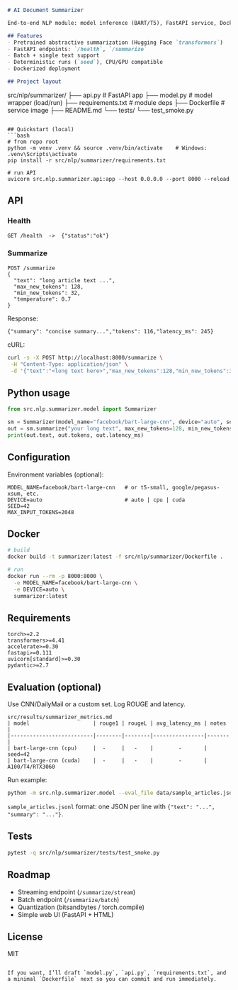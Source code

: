 ```markdown
# AI Document Summarizer

End-to-end NLP module: model inference (BART/T5), FastAPI service, Docker packaging, and basic evaluation.

## Features
- Pretrained abstractive summarization (Hugging Face `transformers`)
- FastAPI endpoints: `/health`, `/summarize`
- Batch + single text support
- Deterministic runs (`seed`), CPU/GPU compatible
- Dockerized deployment

## Project layout
```

src/nlp/summarizer/
├── api.py                # FastAPI app
├── model.py              # model wrapper (load/run)
├── requirements.txt      # module deps
├── Dockerfile            # service image
├── README.md
└── tests/
└── test_smoke.py

````

## Quickstart (local)
```bash
# from repo root
python -m venv .venv && source .venv/bin/activate    # Windows: .venv\Scripts\activate
pip install -r src/nlp/summarizer/requirements.txt

# run API
uvicorn src.nlp.summarizer.api:app --host 0.0.0.0 --port 8000 --reload
````

## API

### Health

```
GET /health  ->  {"status":"ok"}
```

### Summarize

```
POST /summarize
{
  "text": "long article text ...",
  "max_new_tokens": 128,
  "min_new_tokens": 32,
  "temperature": 0.7
}
```

Response:

```
{"summary": "concise summary...","tokens": 116,"latency_ms": 245}
```

cURL:

```bash
curl -s -X POST http://localhost:8000/summarize \
 -H "Content-Type: application/json" \
 -d '{"text":"<long text here>","max_new_tokens":128,"min_new_tokens":32}'
```

## Python usage

```python
from src.nlp.summarizer.model import Summarizer

sm = Summarizer(model_name="facebook/bart-large-cnn", device="auto", seed=42)
out = sm.summarize("your long text", max_new_tokens=128, min_new_tokens=32)
print(out.text, out.tokens, out.latency_ms)
```

## Configuration

Environment variables (optional):

```
MODEL_NAME=facebook/bart-large-cnn   # or t5-small, google/pegasus-xsum, etc.
DEVICE=auto                          # auto | cpu | cuda
SEED=42
MAX_INPUT_TOKENS=2048
```

## Docker

```bash
# build
docker build -t summarizer:latest -f src/nlp/summarizer/Dockerfile .

# run
docker run --rm -p 8000:8000 \
  -e MODEL_NAME=facebook/bart-large-cnn \
  -e DEVICE=auto \
  summarizer:latest
```

## Requirements

```
torch>=2.2
transformers>=4.41
accelerate>=0.30
fastapi>=0.111
uvicorn[standard]>=0.30
pydantic>=2.7
```

## Evaluation (optional)

Use CNN/DailyMail or a custom set. Log ROUGE and latency.

```
src/results/summarizer_metrics.md
| model                    | rouge1 | rougeL | avg_latency_ms | notes |
|--------------------------|--------|--------|----------------|-------|
| bart-large-cnn (cpu)     |  -     |   -    |        -       | seed=42
| bart-large-cnn (cuda)    |  -     |   -    |        -       | A100/T4/RTX3060
```

Run example:

```bash
python -m src.nlp.summarizer.model --eval_file data/sample_articles.jsonl --limit 100
```

`sample_articles.jsonl` format: one JSON per line with `{"text": "...", "summary": "..."}`.

## Tests

```bash
pytest -q src/nlp/summarizer/tests/test_smoke.py
```

## Roadmap

* Streaming endpoint (`/summarize/stream`)
* Batch endpoint (`/summarize/batch`)
* Quantization (bitsandbytes / torch.compile)
* Simple web UI (FastAPI + HTML)

## License

MIT

```

If you want, I’ll draft `model.py`, `api.py`, `requirements.txt`, and a minimal `Dockerfile` next so you can commit and run immediately.
```
